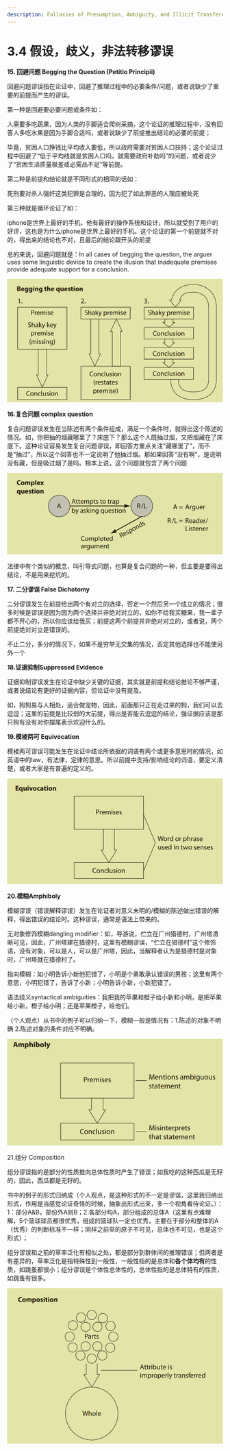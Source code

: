 ```yaml
---
description: Fallacies of Presumption, Ambiguity, and Illicit Transference
---
```


# 3.4 假设，歧义，非法转移谬误

**15. 回避问题 Begging the Question (Petitio Principii)**

回避问题谬误指在论证中，回避了推理过程中的必要条件/问题，或者说缺少了重要的前提而产生的谬误。

第一种是回避要必要问题或条件如：

人需要多吃蔬果，因为人类的手脚适合爬树采摘，这个论证的推理过程中，没有回答人多吃水果是因为手脚合适吗，或者说缺少了前提推出结论的必要的前提；

毕竟，贫困人口挣钱比平均收入要低，所以政府需要对贫困人口扶持；这个论证过程中回避了“低于平均线就是贫困人口吗，就需要政府补助吗”的问题，或者说少了“贫困生活质量极差或必需品不足”等前提。

第二种是前提和结论就是不同形式的相同的话如：

死刑要对杀人强奸这类犯罪是合理的，因为犯了如此罪恶的人理应被处死

第三种就是循环论证了如：

iphone是世界上最好的手机，他有最好的操作系统和设计，所以就受到了用户的好评，这也是为什么iphone是世界上最好的手机。这个论证的第一个前提就不对的，得出来的结论也不对，且最后的结论跟开头的前提

总的来说，回避问题就是：In all cases of begging the question, the arguer uses some linguistic device to create the illusion that inadequate premises provide adequate support for a conclusion.

![](<../.gitbook/assets/image (1).png>)

**16.复合问题 complex question**

复合问题谬误发生在当陈述有两个条件组成，满足一个条件时，就得出这个陈述的情况。如，你把抽的烟藏哪里了？床底下？那么这个人既抽过烟，又把烟藏在了床底下。这种论证容易发生复合问题谬误，即回答方重点关注“藏哪里了”，而不是“抽过”，所以这个回答也不一定说明了他抽过烟。那如果回答“没有啊”，是说明没有藏，但是吸过烟了是吗。根本上说，这个问题就包含了两个问题

![](<../.gitbook/assets/image (10) (1).png>)

法律中有个类似的概念，叫引导式问题，也算是复合问题的一种，但主要是要得出结论，不是用来挖坑的。

**17. 二分谬误 False Dichotomy**

二分谬误发生在前提给出两个有对立的选择，否定一个然后另一个成立的情况；很多时候是谬误是因为因为两个选择并非绝对对立的，如你不给我买糖果，我一辈子都不开心的，所以你应该给我买；前提这两个前提并非绝对对立的，或者说，两个前提绝对对立是错误的。

不止二分，多分的情况下，如果不是穷举无交集的情况，否定其他选择也不能使另外一个

**18.证据抑制Suppressed Evidence**

证据抑制谬误发生在论证中缺少关键的证据，其实就是前提和结论推论不够严谨，或者说结论有更好的证据内容，但论证中没有提及。

如，狗狗易与人相处，适合做宠物，因此，前面那只正在走过来的狗，我们可以去逗逗；这里的前提是比较弱的大前提，得出是否能去逗逗的结论，强证据应该是那只狗有没有对你摆尾表示欢迎什么的。

**19.模棱两可 Equivocation**

模棱两可谬误可能发生在论证中结论所依据的词语有两个或更多意思时的情况，如英语中的law，有法律，定律的意思。所以前提中支持/影响结论的词语，要定义清楚，或者大家是有普遍的定义的。

![](<../.gitbook/assets/image (11).png>)

**20.模糊Amphiboly**

模糊谬误（错误解释谬误）发生在论证者对意义未明的/模糊的陈述做出错误的解释，得出错误的结论时。这种谬误，通常是语法上带来的。

无对象修饰模糊dangling modifier：如，导游说，伫立在广州猎德村，广州塔清晰可见，因此，广州塔建在猎德村，这里有模糊谬误，“伫立在猎德村”这个修饰语，没有对象，可以是人，可以是广州塔，因此，当解释者认为是猎德村是对象时，广州塔就在猎德村了。

指向模糊：如小明告诉小新他犯错了，小明是个勇敢承认错误的男孩；这里有两个意思，小明犯错了，告诉了小新；小明告诉小新，小新犯错了。

语法歧义syntactical ambiguities：我把我的苹果和橙子给小新和小明，是把苹果给小新，橙子给小明；还是苹果橙子，给他们。

（个人观点）从书中的例子可以归纳一下，模糊一般是情况有：1.陈述的对象不明确 2.陈述对象的条件对应不明确。

![](<../.gitbook/assets/image (7).png>)

21.组分 Composition

组分谬误指的是部分的性质推向总体性质时产生了错误；如我吃的这种西瓜是无籽的，因此，西瓜都是无籽的。

书中的例子的形式归纳成（个人观点，是这种形式的不一定是谬误，这里我归纳出形式，作用是当感觉论证奇怪的时候，抽象出形式出来，多一个视角看待论证。）：1：部分A\&B，部份外A则B；2.各部分均A，部分组成的总体A（这里有点难理解，5个篮球球员都很优秀，组成的篮球队一定也优秀，主要在于部分和整体的A（优秀）的判断标准不一样；同样之前举的原子不可见，总体也不可见，也是这个形式）；

组分谬误和之前的草率泛化有相似之处，都是部分到群体间的推理错误；但两者是有差异的，草率泛化是指特殊性到一般性，一般性指的是总体和**各个体均有**的性质，如跳蚤都很小；组分谬误是个体性总体性的，总体性指的是总体特有的性质，如跳蚤有很多。

![](<../.gitbook/assets/image (12).png>)





